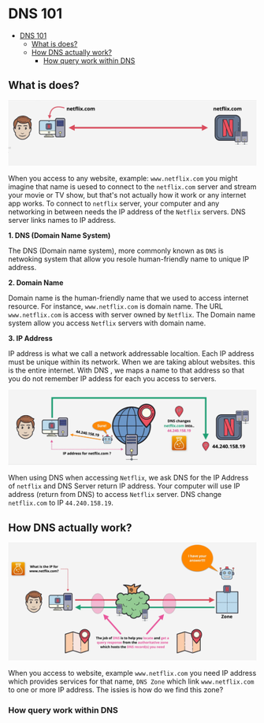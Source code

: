 # DNS 101


- [DNS 101](#dns-101)
  - [What is does?](#what-is-does)
  - [How DNS actually work?](#how-dns-actually-work)
    - [How query work within DNS](#how-query-work-within-dns)



## What is does?

![](images/1-dns.png)

When you access to any website, example: `www.netflix.com` you might imagine that name is uesed to connect to the `netflix.com` server and stream your movie or TV show, but that's not actually how it work or any internet app works. To connect to `netflix` server, your computer and any networking in between needs the IP address of the `Netflix` servers. DNS server links names to IP address. 

**1. DNS (Domain Name System)**

The DNS (Domain name system), more commonly known as `DNS` is netwoking system that allow you resole human-friendly name to unique IP address.

**2. Domain Name**

Domain name is the human-friendly name that we used to access internet resource. For instance, `www.netflix.com` is domain name. The URL `www.netflix.com` is access with server owned by `Netflix`. The Domain name system allow you access `Netflix` servers with domain name.

**3. IP Address**

IP address is what we call a network addressable localtion. Each IP address must be unique within its network. When we are taking ablout websites. this is the entire internet. With DNS , we maps a name to that address so that you do not remember IP addess for each you access to servers.

![](images/3-dns.png)

When using DNS when accessing `Netflix`, we ask DNS for the IP Address of `netflix` and DNS Server return IP address. Your computer will use IP address (return from DNS) to access `Netflix` server. DNS change `netflix.com` to IP `44.240.158.19`.

## How DNS actually work?

![](./images/4-dns.png)

When you access to website, example `www.netflix.com` you need IP address which provides services for that name, `DNS Zone` which link `www.netflix.com` to one or more IP address. The issies is how do we find this zone?

### How query work within DNS

